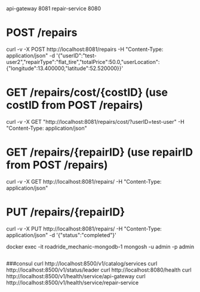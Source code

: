 ```
```
api-gateway 8081
repair-service 8080

# POST /repairs
curl -v -X POST http://localhost:8081/repairs -H "Content-Type: application/json" -d '{"userID":"test-user2","repairType":"flat_tire","totalPrice":50.0,"userLocation":{"longitude":13.400000,"latitude":52.520000}}'

# GET /repairs/cost/{costID} (use costID from POST /repairs)
curl -v -X GET "http://localhost:8081/repairs/cost/<costID>?userID=test-user" -H "Content-Type: application/json"

# GET /repairs/{repairID} (use repairID from POST /repairs)
curl -v -X GET http://localhost:8081/repairs/<repairID> -H "Content-Type: application/json"

# PUT /repairs/{repairID}
curl -v -X PUT http://localhost:8081/repairs/<repairID> -H "Content-Type: application/json" -d '{"status":"completed"}'

docker exec -it roadride_mechanic-mongodb-1 mongosh -u admin -p admin
```
```

###consul
curl http://localhost:8500/v1/catalog/services
curl http://localhost:8500/v1/status/leader
curl http://localhost:8080/health
curl http://localhost:8500/v1/health/service/api-gateway
curl http://localhost:8500/v1/health/service/repair-service
